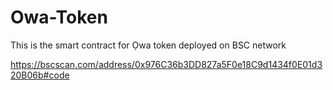 # Owa-Token

This is the smart contract for Ọwa token deployed on BSC network

https://bscscan.com/address/0x976C36b3DD827a5F0e18C9d1434f0E01d320B06b#code
